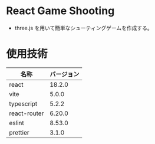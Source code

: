 # React Game Shooting
- three.js を用いて簡単なシューティングゲームを作成する。

# 使用技術
|名称|バージョン|
|---|-------|
|react|18.2.0|
|vite|5.0.0|
|typescript|5.2.2|
|react-router|6.20.0|
|eslint|8.53.0|
|prettier|3.1.0|
